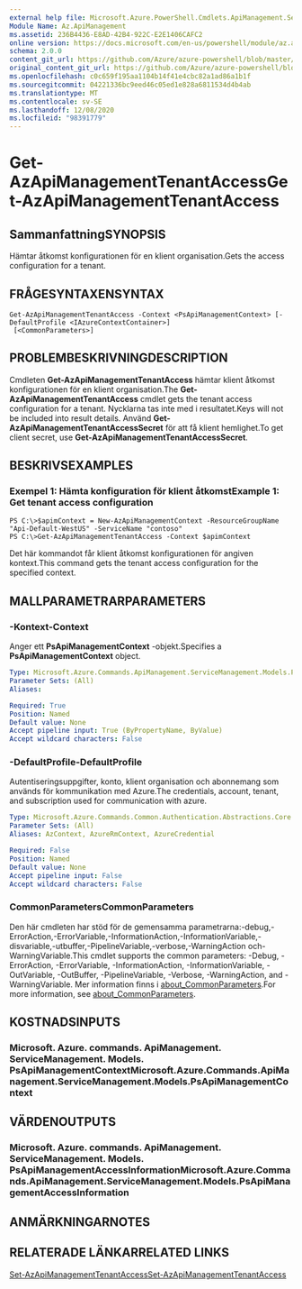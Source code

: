 ```yaml
---
external help file: Microsoft.Azure.PowerShell.Cmdlets.ApiManagement.ServiceManagement.dll-Help.xml
Module Name: Az.ApiManagement
ms.assetid: 236B4436-E8AD-42B4-922C-E2E1406CAFC2
online version: https://docs.microsoft.com/en-us/powershell/module/az.apimanagement/get-azapimanagementtenantaccess
schema: 2.0.0
content_git_url: https://github.com/Azure/azure-powershell/blob/master/src/ApiManagement/ApiManagement/help/Get-AzApiManagementTenantAccess.md
original_content_git_url: https://github.com/Azure/azure-powershell/blob/master/src/ApiManagement/ApiManagement/help/Get-AzApiManagementTenantAccess.md
ms.openlocfilehash: c0c659f195aa1104b14f41e4cbc82a1ad86a1b1f
ms.sourcegitcommit: 04221336bc9eed46c05ed1e828a6811534d4b4ab
ms.translationtype: MT
ms.contentlocale: sv-SE
ms.lasthandoff: 12/08/2020
ms.locfileid: "98391779"
---
```

# <span data-ttu-id="b257d-101">Get-AzApiManagementTenantAccess</span><span class="sxs-lookup"><span data-stu-id="b257d-101">Get-AzApiManagementTenantAccess</span></span>

## <span data-ttu-id="b257d-102">Sammanfattning</span><span class="sxs-lookup"><span data-stu-id="b257d-102">SYNOPSIS</span></span>
<span data-ttu-id="b257d-103">Hämtar åtkomst konfigurationen för en klient organisation.</span><span class="sxs-lookup"><span data-stu-id="b257d-103">Gets the access configuration for a tenant.</span></span>

## <span data-ttu-id="b257d-104">FRÅGESYNTAXEN</span><span class="sxs-lookup"><span data-stu-id="b257d-104">SYNTAX</span></span>

```
Get-AzApiManagementTenantAccess -Context <PsApiManagementContext> [-DefaultProfile <IAzureContextContainer>]
 [<CommonParameters>]
```

## <span data-ttu-id="b257d-105">PROBLEMBESKRIVNING</span><span class="sxs-lookup"><span data-stu-id="b257d-105">DESCRIPTION</span></span>
<span data-ttu-id="b257d-106">Cmdleten **Get-AzApiManagementTenantAccess** hämtar klient åtkomst konfigurationen för en klient organisation.</span><span class="sxs-lookup"><span data-stu-id="b257d-106">The **Get-AzApiManagementTenantAccess** cmdlet gets the tenant access configuration for a tenant.</span></span>
<span data-ttu-id="b257d-107">Nycklarna tas inte med i resultatet.</span><span class="sxs-lookup"><span data-stu-id="b257d-107">Keys will not be included into result details.</span></span> <span data-ttu-id="b257d-108">Använd **Get-AzApiManagementTenantAccessSecret** för att få klient hemlighet.</span><span class="sxs-lookup"><span data-stu-id="b257d-108">To get client secret, use **Get-AzApiManagementTenantAccessSecret**.</span></span>

## <span data-ttu-id="b257d-109">BESKRIVS</span><span class="sxs-lookup"><span data-stu-id="b257d-109">EXAMPLES</span></span>

### <span data-ttu-id="b257d-110">Exempel 1: Hämta konfiguration för klient åtkomst</span><span class="sxs-lookup"><span data-stu-id="b257d-110">Example 1: Get tenant access configuration</span></span>
```
PS C:\>$apimContext = New-AzApiManagementContext -ResourceGroupName "Api-Default-WestUS" -ServiceName "contoso"
PS C:\>Get-AzApiManagementTenantAccess -Context $apimContext
```

<span data-ttu-id="b257d-111">Det här kommandot får klient åtkomst konfigurationen för angiven kontext.</span><span class="sxs-lookup"><span data-stu-id="b257d-111">This command gets the tenant access configuration for the specified context.</span></span>

## <span data-ttu-id="b257d-112">MALLPARAMETRAR</span><span class="sxs-lookup"><span data-stu-id="b257d-112">PARAMETERS</span></span>

### <span data-ttu-id="b257d-113">-Kontext</span><span class="sxs-lookup"><span data-stu-id="b257d-113">-Context</span></span>
<span data-ttu-id="b257d-114">Anger ett **PsApiManagementContext** -objekt.</span><span class="sxs-lookup"><span data-stu-id="b257d-114">Specifies a **PsApiManagementContext** object.</span></span>

```yaml
Type: Microsoft.Azure.Commands.ApiManagement.ServiceManagement.Models.PsApiManagementContext
Parameter Sets: (All)
Aliases:

Required: True
Position: Named
Default value: None
Accept pipeline input: True (ByPropertyName, ByValue)
Accept wildcard characters: False
```

### <span data-ttu-id="b257d-115">-DefaultProfile</span><span class="sxs-lookup"><span data-stu-id="b257d-115">-DefaultProfile</span></span>
<span data-ttu-id="b257d-116">Autentiseringsuppgifter, konto, klient organisation och abonnemang som används för kommunikation med Azure.</span><span class="sxs-lookup"><span data-stu-id="b257d-116">The credentials, account, tenant, and subscription used for communication with azure.</span></span>

```yaml
Type: Microsoft.Azure.Commands.Common.Authentication.Abstractions.Core.IAzureContextContainer
Parameter Sets: (All)
Aliases: AzContext, AzureRmContext, AzureCredential

Required: False
Position: Named
Default value: None
Accept pipeline input: False
Accept wildcard characters: False
```

### <span data-ttu-id="b257d-117">CommonParameters</span><span class="sxs-lookup"><span data-stu-id="b257d-117">CommonParameters</span></span>
<span data-ttu-id="b257d-118">Den här cmdleten har stöd för de gemensamma parametrarna:-debug,-ErrorAction,-ErrorVariable,-InformationAction,-InformationVariable,-disvariable,-utbuffer,-PipelineVariable,-verbose,-WarningAction och-WarningVariable.</span><span class="sxs-lookup"><span data-stu-id="b257d-118">This cmdlet supports the common parameters: -Debug, -ErrorAction, -ErrorVariable, -InformationAction, -InformationVariable, -OutVariable, -OutBuffer, -PipelineVariable, -Verbose, -WarningAction, and -WarningVariable.</span></span> <span data-ttu-id="b257d-119">Mer information finns i [about_CommonParameters](http://go.microsoft.com/fwlink/?LinkID=113216).</span><span class="sxs-lookup"><span data-stu-id="b257d-119">For more information, see [about_CommonParameters](http://go.microsoft.com/fwlink/?LinkID=113216).</span></span>

## <span data-ttu-id="b257d-120">KOSTNADS</span><span class="sxs-lookup"><span data-stu-id="b257d-120">INPUTS</span></span>

### <span data-ttu-id="b257d-121">Microsoft. Azure. commands. ApiManagement. ServiceManagement. Models. PsApiManagementContext</span><span class="sxs-lookup"><span data-stu-id="b257d-121">Microsoft.Azure.Commands.ApiManagement.ServiceManagement.Models.PsApiManagementContext</span></span>

## <span data-ttu-id="b257d-122">VÄRDEN</span><span class="sxs-lookup"><span data-stu-id="b257d-122">OUTPUTS</span></span>

### <span data-ttu-id="b257d-123">Microsoft. Azure. commands. ApiManagement. ServiceManagement. Models. PsApiManagementAccessInformation</span><span class="sxs-lookup"><span data-stu-id="b257d-123">Microsoft.Azure.Commands.ApiManagement.ServiceManagement.Models.PsApiManagementAccessInformation</span></span>

## <span data-ttu-id="b257d-124">ANMÄRKNINGAR</span><span class="sxs-lookup"><span data-stu-id="b257d-124">NOTES</span></span>

## <span data-ttu-id="b257d-125">RELATERADE LÄNKAR</span><span class="sxs-lookup"><span data-stu-id="b257d-125">RELATED LINKS</span></span>

[<span data-ttu-id="b257d-126">Set-AzApiManagementTenantAccess</span><span class="sxs-lookup"><span data-stu-id="b257d-126">Set-AzApiManagementTenantAccess</span></span>](./Set-AzApiManagementTenantAccess.md)



